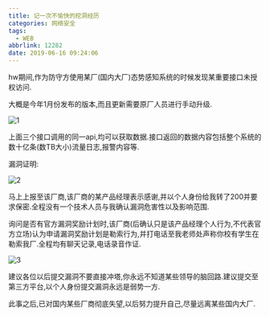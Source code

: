 ```yaml
---
title: 记一次不愉快的挖洞经历
categories: 网络安全
tags:
  - WEB
abbrlink: 12282
date: 2019-06-16 09:24:06
---
```


hw期间,作为防守方使用某厂(国内大厂)态势感知系统的时候发现某重要接口未授权访问.

大概是今年1月份发布的版本,而且更新需要原厂人员进行手动升级.

![1](1.png)

上面三个接口调用的同一api,均可以获取数据.接口返回的数据内容包括整个系统的数十亿条(数TB大小)流量日志,报警内容等.

漏洞证明:

![2](2.jpg)

马上上报至该厂商,该厂商的某产品经理表示感谢,并以个人身份给我转了200并要求保密.全程没有一个技术人员与我确认漏洞危害性以及影响范围.

询问是否有官方漏洞奖励计划时,该厂商(后确认只是该产品经理个人行为,不代表官方立场)认为申请漏洞奖励计划是勒索行为,并打电话至我老师处声称你校有学生在勒索我厂.全程均有聊天记录,电话录音作证.

![3](3.jpg)

建议各位以后提交漏洞不要直接冲塔,你永远不知道某些领导的脑回路.建议提交至第三方平台,以个人身份提交漏洞永远是弱势一方.

此事之后,已对国内某些厂商彻底失望,以后努力提升自己,尽量远离某些国内大厂.